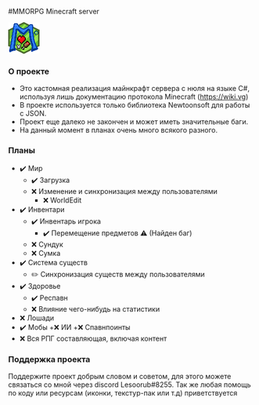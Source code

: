 #MMORPG Minecraft server

![Переделай меня](https://github.com/Lesoorub/MinecraftRPGServer/blob/main/images/favicon.png)

### О проекте
- Это кастомная реализация майнкрафт сервера с нюля на языке C#, используя лишь документацию протокола Minecraft (https://wiki.vg)
- В проекте используется только библиотека Newtoonsoft для работы с JSON.
- Проект еще далеко не закончен и может иметь значительные баги.
- На данный момент в планах очень много всякого разного.

### Планы
+ ✔️ Мир
  + ✔️ Загрузка
  + ❌ Изменение и синхронизация между пользователями
    + ❌ WorldEdit
+ ✔️ Инвентари
  + ✔️ Инвентарь игрока 
    + ✔️ Перемещение предметов ⚠️ (Найден баг)
  + ❌ Сундук
  + ❌ Сумка
+ ✔️ Система существ
  + ✏️ Синхронизация существ между пользователями
+ ✔️ Здоровье
  + ✔️ Респавн
  + ❌ Влияние чего-нибудь на статистики
+ ❌ Лошади
+ ✔️ Мобы
  +❌ ИИ
  +❌ Спавнпоинты
+ ❌ Вся РПГ составляющая, включая контент

### Поддержка проекта
Поддержите проект добрым словом и советом, для этого можете связаться со мной через discord Lesoorub#8255.
Так же любая помощь по коду или ресурсам (иконки, текстур-пак или т.д) приветствуется
